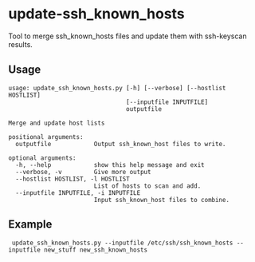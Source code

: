 # update-ssh_known_hosts
Tool to merge ssh_known_hosts files and update them with ssh-keyscan results.


## Usage
```
usage: update_ssh_known_hosts.py [-h] [--verbose] [--hostlist HOSTLIST]
                                 [--inputfile INPUTFILE]
                                 outputfile

Merge and update host lists

positional arguments:
  outputfile            Output ssh_known_host files to write.

optional arguments:
  -h, --help            show this help message and exit
  --verbose, -v         Give more output
  --hostlist HOSTLIST, -l HOSTLIST
                        List of hosts to scan and add.
  --inputfile INPUTFILE, -i INPUTFILE
                        Input ssh_known_host files to combine.
```

## Example
` update_ssh_known_hosts.py --inputfile /etc/ssh/ssh_known_hosts --inputfile new_stuff new_ssh_known_hosts`
